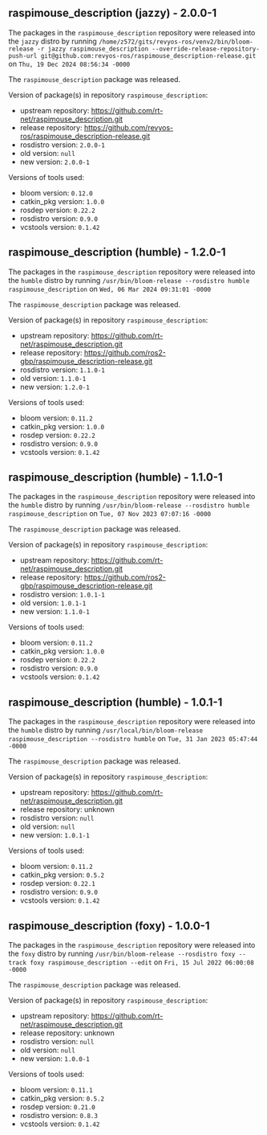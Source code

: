 ## raspimouse_description (jazzy) - 2.0.0-1

The packages in the `raspimouse_description` repository were released into the `jazzy` distro by running `/home/z572/gits/revyos-ros/venv2/bin/bloom-release -r jazzy raspimouse_description --override-release-repository-push-url git@github.com:revyos-ros/raspimouse_description-release.git` on `Thu, 19 Dec 2024 08:56:34 -0000`

The `raspimouse_description` package was released.

Version of package(s) in repository `raspimouse_description`:

- upstream repository: https://github.com/rt-net/raspimouse_description.git
- release repository: https://github.com/revyos-ros/raspimouse_description-release.git
- rosdistro version: `2.0.0-1`
- old version: `null`
- new version: `2.0.0-1`

Versions of tools used:

- bloom version: `0.12.0`
- catkin_pkg version: `1.0.0`
- rosdep version: `0.22.2`
- rosdistro version: `0.9.0`
- vcstools version: `0.1.42`


## raspimouse_description (humble) - 1.2.0-1

The packages in the `raspimouse_description` repository were released into the `humble` distro by running `/usr/bin/bloom-release --rosdistro humble raspimouse_description` on `Wed, 06 Mar 2024 09:31:01 -0000`

The `raspimouse_description` package was released.

Version of package(s) in repository `raspimouse_description`:

- upstream repository: https://github.com/rt-net/raspimouse_description.git
- release repository: https://github.com/ros2-gbp/raspimouse_description-release.git
- rosdistro version: `1.1.0-1`
- old version: `1.1.0-1`
- new version: `1.2.0-1`

Versions of tools used:

- bloom version: `0.11.2`
- catkin_pkg version: `1.0.0`
- rosdep version: `0.22.2`
- rosdistro version: `0.9.0`
- vcstools version: `0.1.42`


## raspimouse_description (humble) - 1.1.0-1

The packages in the `raspimouse_description` repository were released into the `humble` distro by running `/usr/bin/bloom-release --rosdistro humble raspimouse_description` on `Tue, 07 Nov 2023 07:07:16 -0000`

The `raspimouse_description` package was released.

Version of package(s) in repository `raspimouse_description`:

- upstream repository: https://github.com/rt-net/raspimouse_description.git
- release repository: https://github.com/ros2-gbp/raspimouse_description-release.git
- rosdistro version: `1.0.1-1`
- old version: `1.0.1-1`
- new version: `1.1.0-1`

Versions of tools used:

- bloom version: `0.11.2`
- catkin_pkg version: `1.0.0`
- rosdep version: `0.22.2`
- rosdistro version: `0.9.0`
- vcstools version: `0.1.42`


## raspimouse_description (humble) - 1.0.1-1

The packages in the `raspimouse_description` repository were released into the `humble` distro by running `/usr/local/bin/bloom-release raspimouse_description --rosdistro humble` on `Tue, 31 Jan 2023 05:47:44 -0000`

The `raspimouse_description` package was released.

Version of package(s) in repository `raspimouse_description`:

- upstream repository: https://github.com/rt-net/raspimouse_description.git
- release repository: unknown
- rosdistro version: `null`
- old version: `null`
- new version: `1.0.1-1`

Versions of tools used:

- bloom version: `0.11.2`
- catkin_pkg version: `0.5.2`
- rosdep version: `0.22.1`
- rosdistro version: `0.9.0`
- vcstools version: `0.1.42`


## raspimouse_description (foxy) - 1.0.0-1

The packages in the `raspimouse_description` repository were released into the `foxy` distro by running `/usr/bin/bloom-release --rosdistro foxy --track foxy raspimouse_description --edit` on `Fri, 15 Jul 2022 06:00:08 -0000`

The `raspimouse_description` package was released.

Version of package(s) in repository `raspimouse_description`:

- upstream repository: https://github.com/rt-net/raspimouse_description.git
- release repository: unknown
- rosdistro version: `null`
- old version: `null`
- new version: `1.0.0-1`

Versions of tools used:

- bloom version: `0.11.1`
- catkin_pkg version: `0.5.2`
- rosdep version: `0.21.0`
- rosdistro version: `0.8.3`
- vcstools version: `0.1.42`


